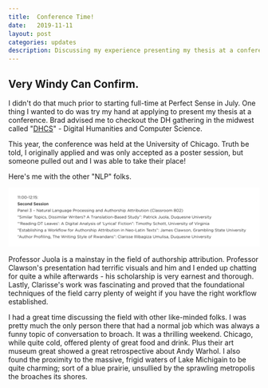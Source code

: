 ```yaml
---
title:  Conference Time!
date:   2019-11-11
layout: post
categories: updates
description: Discussing my experience presenting my thesis at a conference.
---
```


## Very Windy Can Confirm.

I didn't do that much prior to starting full-time at Perfect Sense in July. One thing I wanted to do was try my hand at applying to present my thesis at a conference. Brad advised me to checkout the DH gathering in the midwest called "[DHCS](https://voices.uchicago.edu/dhcs2019/program/)" - Digital Humanities and Computer Science.

This year, the conference was held at the University of Chicago. Truth be told, I originally applied and was only accepted as a poster session, but someone pulled out and I was able to take their place! 

Here's me with the other "NLP" folks. 

<img src="/images/dhcs.png" alt="NLP gang.">

Professor Juola is a mainstay in the field of authorship attribution. Professor Clawson's presentation had terrific visuals and him and I ended up chatting for quite a while afterwards - his scholarship is very earnest and thorough. Lastly, Clarisse's work was fascinating and proved that the foundational techniques of the field carry plenty of weight if you have the right workflow established. 

I had a great time discussing the field with other like-minded folks. I was pretty much the only person there that had a normal job which was always a funny topic of conversation to broach. It was a thrilling weekend. Chicago, while quite cold, offered plenty of great food and drink. Plus their art museum great showed a great retrospective about Andy Warhol. I also found the proximity to the massive, frigid waters of Lake Michigain to be quite charming; sort of a blue prairie, unsullied by the sprawling metropolis the broaches its shores. 